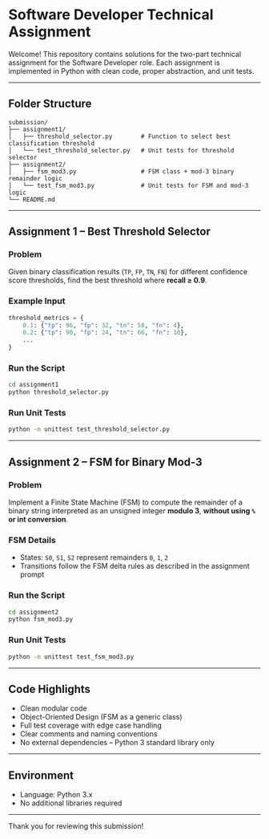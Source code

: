 #  Software Developer Technical Assignment

Welcome! This repository contains solutions for the two-part technical assignment for the Software Developer role. Each assignment is implemented in Python with clean code, proper abstraction, and unit tests.

---

##  Folder Structure

```
submission/
├── assignment1/
│   ├── threshold_selector.py        # Function to select best classification threshold
│   └── test_threshold_selector.py   # Unit tests for threshold selector
├── assignment2/
│   ├── fsm_mod3.py                  # FSM class + mod-3 binary remainder logic
│   └── test_fsm_mod3.py             # Unit tests for FSM and mod-3 logic
└── README.md
```

---

##  Assignment 1 – Best Threshold Selector

###  Problem
Given binary classification results (`TP`, `FP`, `TN`, `FN`) for different confidence score thresholds, find the best threshold where **recall ≥ 0.9**.

###  Example Input
```python
threshold_metrics = {
    0.1: {"tp": 96, "fp": 32, "tn": 58, "fn": 4},
    0.2: {"tp": 90, "fp": 24, "tn": 66, "fn": 10},
    ...
}
```

###  Run the Script
```bash
cd assignment1
python threshold_selector.py
```

###  Run Unit Tests
```bash
python -m unittest test_threshold_selector.py
```

---

##  Assignment 2 – FSM for Binary Mod-3

###  Problem
Implement a Finite State Machine (FSM) to compute the remainder of a binary string interpreted as an unsigned integer **modulo 3**, **without using `%` or int conversion**.

###  FSM Details
- States: `S0`, `S1`, `S2` represent remainders `0`, `1`, `2`
- Transitions follow the FSM delta rules as described in the assignment prompt

###  Run the Script
```bash
cd assignment2
python fsm_mod3.py
```

###  Run Unit Tests
```bash
python -m unittest test_fsm_mod3.py
```

---

##  Code Highlights

-  Clean modular code
-  Object-Oriented Design (FSM as a generic class)
-  Full test coverage with edge case handling
-  Clear comments and naming conventions
-  No external dependencies – Python 3 standard library only

---

##  Environment

- Language: Python 3.x
- No additional libraries required

---

Thank you for reviewing this submission!
